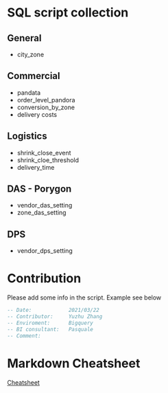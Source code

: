 # SQL script collection


## General
* city_zone


## Commercial
* pandata
* order_level_pandora
* conversion_by_zone
* delivery costs

## Logistics
* shrink_close_event
* shrink_cloe_threshold
* delivery_time

## DAS - Porygon
* vendor_das_setting
* zone_das_setting

## DPS
* vendor_dps_setting

# Contribution
Please add some info in the script. Example see below

```sql
-- Date:            2021/03/22
-- Contributor:     Yuzhu Zhang
-- Enviroment:      Bigquery
-- BI consultant:   Pasquale
-- Comment:    
```

# Markdown Cheatsheet
[Cheatsheet](https://github.com/adam-p/markdown-here/wiki/Markdown-Cheatsheet)
